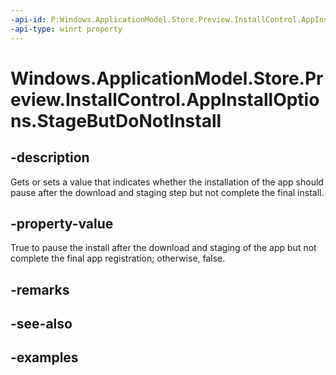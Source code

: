 ```yaml
---
-api-id: P:Windows.ApplicationModel.Store.Preview.InstallControl.AppInstallOptions.StageButDoNotInstall
-api-type: winrt property
---
```


<!-- Property syntax.
public bool StageButDoNotInstall { get;  set; }
-->

# Windows.ApplicationModel.Store.Preview.InstallControl.AppInstallOptions.StageButDoNotInstall

## -description
Gets or sets a value that indicates whether the installation of the app should pause after the download and staging step but not complete the final install.

## -property-value
True to pause the install after the download and staging of the app but not complete the final app registration; otherwise, false.

## -remarks

## -see-also

## -examples
